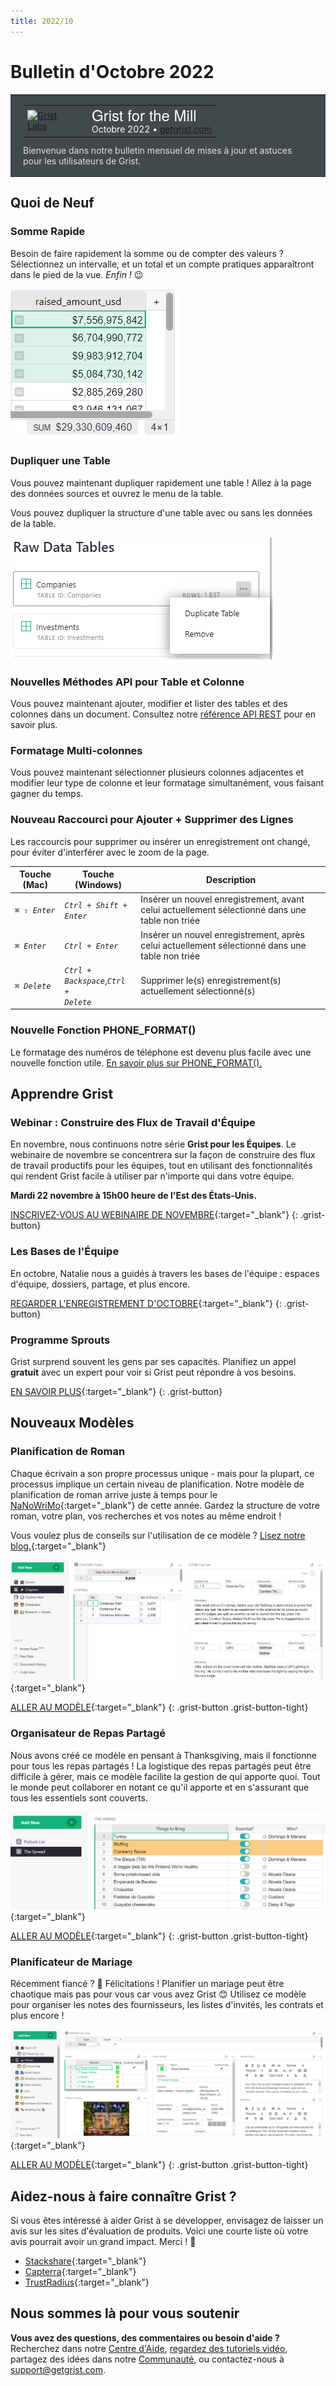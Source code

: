 ```yaml
---
title: 2022/10
---
```


# Bulletin d'Octobre 2022

<style>
  /* restaurer certains défauts mal remplacés */
  .newsletter-header .table {
    background-color: initial;
    border: initial;
  }
  .newsletter-header .table > tbody > tr > td {
    padding: initial;
    border: initial;
    vertical-align: initial;
  }
  .newsletter-header img.header-img {
    padding: initial;
    max-width: initial;
    display: initial;
    padding: initial;
    line-height: initial;
    background-color: initial;
    border: initial;
    border-radius: initial;
    margin: initial;
  }

  /* copier les styles de la newsletter, avec un préfixe pour une spécificité suffisante */
  .newsletter-header .header {
    border: none;
    padding: 0;
    margin: 0;
  }
  .newsletter-header table > tbody > tr > td.header-image {
    width: 80px;
    padding-right: 16px;
  }
  .newsletter-header table > tbody > tr > td.header-text {
    background-color: #42494B;
    padding: 16px 20px;
  }
  .newsletter-header table.header-top {
    border: none;
    padding: 0;
    margin: 0;
    width: 100%;
  }
  .header-title {
    font-family: Helvetica Neue, Helvetica, Arial, sans-serif;
    font-size: 24px;
    line-height: 28px;
    color: #FFFFFF;
  }
  .header-month {
    color: #FFFFFF;
  }
  .header-welcome {
    margin-top: 12px;
    color: #FFFFFF;
  }
  .newsletter-summary {
    background-color: #e3fff5;
    margin: 0;
    padding: 10px;
  }
  .newsletter-summary-header {
    text-align: center;
    padding-bottom: 10px;
    border-bottom: 1px solid lightgrey;
  }
  .newsletter-summary ul {
    padding-left: 20px;
  }
  .newsletter-summary li {
    margin-bottom: 10px;
  }
  .newsletter-summary li p {
    margin: 0px
  }
</style>
<div class="newsletter-header">
<table class="header" cellpadding="0" cellspacing="0" border="0"><tr>
  <td class="header-text">
    <table class="header-top"><tr>
      <td class="header-image">
        <a href="https://www.getgrist.com">
          <img class="header-img" src="/images/newsletters/2020-10/pumpkin-logo.png" width="80" height="80" alt="Grist Labs" border="0">
        </a>
      </td>
      <td class="header-top-text">
        <div class="header-title">Grist for the Mill</div>
        <div class="header-month">Octobre 2022
          &#8226; <a href="https://www.getgrist.com/">getgrist.com</a></div>
      </td>
    </tr></table>
    <div class="header-welcome" style="color: #e0e0e0;">
      Bienvenue dans notre bulletin mensuel de mises à jour et astuces pour les utilisateurs de Grist.
    </div>
  </td>
</tr></table>
</div>

## Quoi de Neuf

### Somme Rapide

Besoin de faire rapidement la somme ou de compter des valeurs ? Sélectionnez un intervalle, et un total et un compte pratiques apparaîtront dans le pied de la vue. *Enfin !* 😉

![Somme Rapide](../images/newsletters/2022-10/quick-sum.png)

### Dupliquer une Table

Vous pouvez maintenant dupliquer rapidement une table ! Allez à la page des données sources et ouvrez le menu de la table.

Vous pouvez dupliquer la structure d'une table avec ou sans les données de la table.

![Dupliquer une Table](../images/newsletters/2022-10/duplicate-table.png)

### Nouvelles Méthodes API pour Table et Colonne

Vous pouvez maintenant ajouter, modifier et lister des tables et des colonnes dans un document. Consultez notre [référence API REST](../api.md) pour en savoir plus.

### Formatage Multi-colonnes

Vous pouvez maintenant sélectionner plusieurs colonnes adjacentes et modifier leur type de colonne et leur formatage simultanément, vous faisant gagner du temps.

### Nouveau Raccourci pour Ajouter + Supprimer des Lignes

Les raccourcis pour supprimer ou insérer un enregistrement ont changé, pour éviter d'interférer avec le zoom de la page.

| Touche (Mac) | Touche (Windows) | Description | 
| - | - | - | 
| <code class="keys">*⌘* *⇧* *Enter*</code> | <code class="keys">*Ctrl* + *Shift* + *Enter*</code> | Insérer un nouvel enregistrement, avant celui actuellement sélectionné dans une table non triée |
| <code class="keys">*⌘* *Enter*</code> | <code class="keys">*Ctrl* + *Enter*</code> | Insérer un nouvel enregistrement, après celui actuellement sélectionné dans une table non triée |
| <code class="keys">*⌘* *Delete*</code> | <code class="keys">*Ctrl* + *Backspace*</code>,<code class="keys">*Ctrl* + *Delete*</code> | Supprimer le(s) enregistrement(s) actuellement sélectionné(s) |

### Nouvelle Fonction PHONE_FORMAT()

Le formatage des numéros de téléphone est devenu plus facile avec une nouvelle fonction utile. [En savoir plus sur PHONE_FORMAT().](../functions.md#phone_format)

## Apprendre Grist

### Webinar : Construire des Flux de Travail d'Équipe

En novembre, nous continuons notre série **Grist pour les Équipes**. Le webinaire de novembre se concentrera sur la façon de construire des flux de travail productifs pour les équipes, tout en utilisant des fonctionnalités qui rendent Grist facile à utiliser par n'importe qui dans votre équipe.

**Mardi 22 novembre à 15h00 heure de l'Est des États-Unis.**

[INSCRIVEZ-VOUS AU WEBINAIRE DE NOVEMBRE](https://www.getgrist.com/learn-grist-webinar/){:target="\_blank"}
{: .grist-button}

### Les Bases de l'Équipe

En octobre, Natalie nous a guidés à travers les bases de l'équipe : espaces d'équipe, dossiers, partage, et plus encore.

[REGARDER L'ENREGISTREMENT D'OCTOBRE](https://www.youtube.com/watch?v=0EK-TKz_apo){:target="\_blank"}
{: .grist-button}

### Programme Sprouts

Grist surprend souvent les gens par ses capacités. Planifiez un appel **gratuit** avec un expert pour voir si Grist peut répondre à vos besoins.

[EN SAVOIR PLUS](https://www.getgrist.com/sprouts-program/){:target="\_blank"}
{: .grist-button}

## Nouveaux Modèles

### Planification de Roman

Chaque écrivain a son propre processus unique - mais pour la plupart, ce processus implique un certain niveau de planification. Notre modèle de planification de roman arrive juste à temps pour le [NaNoWriMo](https://nanowrimo.org/){:target="\_blank"} de cette année. Gardez la structure de votre roman, votre plan, vos recherches et vos notes au même endroit !

Vous voulez plus de conseils sur l'utilisation de ce modèle ? [Lisez notre blog.](https://www.getgrist.com/blog/a-powerful-novel-planning-template-by-grist/){:target="\_blank"}

[![Planification de Roman](../images/newsletters/2022-10/novel-planning.png)](https://templates.getgrist.com/sfCNkrvGLK1j/Novel-Planning/){:target="\_blank"}

[ALLER AU MODÈLE](https://templates.getgrist.com/sfCNkrvGLK1j/Novel-Planning/){:target="\_blank"}
{: .grist-button .grist-button-tight}

### Organisateur de Repas Partagé

Nous avons créé ce modèle en pensant à Thanksgiving, mais il fonctionne pour tous les repas partagés ! La logistique des repas partagés peut être difficile à gérer, mais ce modèle facilite la gestion de qui apporte quoi. Tout le monde peut collaborer en notant ce qu'il apporte et en s'assurant que tous les essentiels sont couverts.

[![Organisateur de Repas Partagé](../images/newsletters/2022-10/potluck-organizer.png)](https://templates.getgrist.com/bnWySBocgpze/Thanksgiving-Potluck-Organizer){:target="\_blank"}

[ALLER AU MODÈLE](https://templates.getgrist.com/bnWySBocgpze/Thanksgiving-Potluck-Organizer){:target="\_blank"}
{: .grist-button .grist-button-tight}

### Planificateur de Mariage

Récemment fiancé ? 💍 Félicitations ! Planifier un mariage peut être chaotique mais pas pour vous car vous avez Grist 😊 Utilisez ce modèle pour organiser les notes des fournisseurs, les listes d'invités, les contrats et plus encore !

[![Planificateur de Mariage](../images/newsletters/2022-10/wedding-planner.png)](https://templates.getgrist.com/mNp9G2bZ1uaE/Wedding-Planner){:target="\_blank"}

[ALLER AU MODÈLE](https://templates.getgrist.com/mNp9G2bZ1uaE/Wedding-Planner){:target="\_blank"}
{: .grist-button .grist-button-tight}

## Aidez-nous à faire connaître Grist ?
Si vous êtes intéressé à aider Grist à se développer, envisagez de laisser un avis sur les sites d'évaluation de produits. Voici une courte liste où votre avis pourrait avoir un grand impact. Merci ! 🙏

* [Stackshare](https://stackshare.io/getgrist){:target="\_blank"}
* [Capterra](https://www.capterra.com/p/232821/Grist/){:target="\_blank"}
* [TrustRadius](https://www.trustradius.com/products/grist/){:target="\_blank"}

## Nous sommes là pour vous soutenir

**Vous avez des questions, des commentaires ou besoin d'aide ?** Recherchez dans notre [Centre d'Aide](../index.md), [regardez des tutoriels vidéo](https://www.youtube.com/channel/UCx0ioQrrC-bIrkmZ7ZULr0g/playlists), partagez des idées dans notre [Communauté](https://community.getgrist.com), ou contactez-nous à <support@getgrist.com>.

